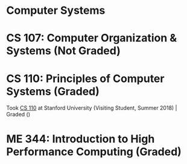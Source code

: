 # Computer Systems

# CS 107: Computer Organization & Systems (Not Graded)


# CS 110: Principles of Computer Systems (Graded)

Took [CS 110](https://web.stanford.edu/class/cs110/summer-2018/) at Stanford University (Visiting Student, Summer 2018) | Graded ()


# ME 344: Introduction to High Performance Computing (Graded)

